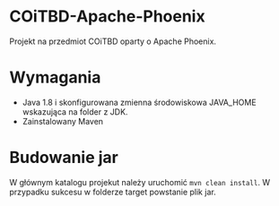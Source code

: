 # COiTBD-Apache-Phoenix
Projekt na przedmiot COiTBD oparty o Apache Phoenix.


# Wymagania
- Java 1.8 i skonfigurowana zmienna środowiskowa JAVA_HOME wskazująca na folder z JDK.
- Zainstalowany Maven 

# Budowanie jar
W głównym katalogu projekut należy uruchomić `mvn clean install`. W przypadku sukcesu w folderze target powstanie plik jar.  
